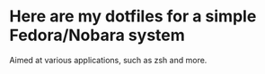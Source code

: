 # Here are my dotfiles for a simple Fedora/Nobara system

Aimed at various applications, such as zsh and more.

